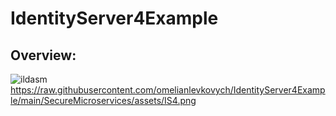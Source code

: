 # IdentityServer4Example
## Overview:
![ildasm](https://github.com/omelianlevkovych/IdentityServer4Example/tree/main/SecureMicroservices/assets/IS4.PNG?raw=true)
https://raw.githubusercontent.com/omelianlevkovych/IdentityServer4Example/main/SecureMicroservices/assets/IS4.png
